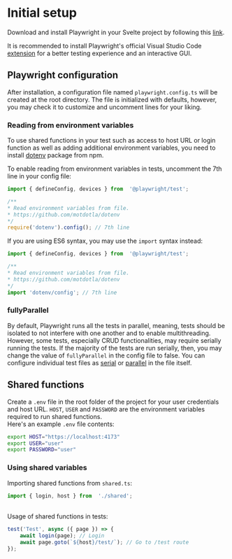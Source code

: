 # Initial setup
Download and install Playwright in your Svelte project by following this [link](https://playwright.dev/docs/intro#installing-playwright).

It is recommended to install Playwright's official Visual Studio Code [extension](https://marketplace.visualstudio.com/items?itemName=ms-playwright.playwright) for a better testing experience and an interactive GUI.
## Playwright configuration
After installation, a configuration file named `playwright.config.ts` will be created at the root directory.  The file is initialized with defaults, however, you may check it to customize and uncomment lines for your liking. 
### Reading from environment variables
To use shared functions in your test such as access to host URL or login function as well as adding additional environment variables, you need to install [dotenv](https://www.npmjs.com/package/dotenv) package from npm.

To enable reading from environment variables in tests, uncomment the 7th line in your config file:
```typescript
import { defineConfig, devices } from  '@playwright/test';

/**
* Read environment variables from file.
* https://github.com/motdotla/dotenv
*/
require('dotenv').config(); // 7th line
```
If you are using ES6 syntax, you may use the `import` syntax instead:
```typescript
import { defineConfig, devices } from  '@playwright/test';

/**
* Read environment variables from file.
* https://github.com/motdotla/dotenv
*/
import 'dotenv/config'; // 7th line
```
### fullyParallel
By default, Playwright runs all the tests in parallel, meaning, tests should be isolated to not interfere with one another and to enable multithreading. However, some tests, especially CRUD functionalities, may require serially running the tests. If the majority of the tests are run serially, then, you may change the value of `fullyParallel` in the config file to false. You can configure individual test files as [serial](https://playwright.dev/docs/test-parallel#serial-mode) or [parallel](https://playwright.dev/docs/test-parallel#parallelize-tests-in-a-single-file) in the file itself. 
## Shared functions
Create a `.env` file in the root folder of the project for your user credentials and host URL. `HOST`, `USER` and `PASSWORD` are the environment variables required to run shared functions.
\
Here's an example `.env` file contents:
```bash
export HOST="https://localhost:4173"
export USER="user"
export PASSWORD="user"
```
### Using shared variables
Importing shared functions from `shared.ts`:
```typescript
import { login, host } from  './shared';
```
\
Usage of shared functions in tests:
```typescript
test('Test', async ({ page }) => {
    await login(page); // Login
    await page.goto(`${host}/test/`); // Go to /test route
});
```
